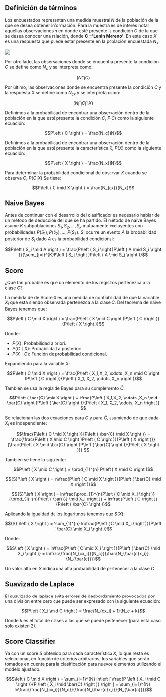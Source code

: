 ## Definición de términos

Los encuestados representan una medida muestral $N$ de la población de la que se desea obtener información. Para la muestra es de interés notar aquellas observaciones $n$ en donde esté presente la condición $C$ de la que se desea conocer una relación, donde $\textbf{C ='Lenin Moreno'}$. En este caso $X$ es una respuesta que puede estar presente en la población encuestada $N_x$:


<img src="https://render.githubusercontent.com/render/math?math=$$\left ( N \bigcap X \right )$$">

Por otro lado, las observaciones donde se encuentra presente la condición $C$ se define como $N_c$ y se interpreta como:

$$\left ( N \bigcap C \right )$$

Por último, las observaciones donde se encuentra presente la condición $C$ y la respuesta $X$ se define como $N_{cx}$ y se interpreta como:

$$\left ( N \bigcap C \bigcap X \right )$$

Definimos a la probabilidad de encontrar una observación dentro de la población en la que esté presente la condición $C$, $P(C)$ como la siguiente ecuación:

$$P\left ( C \right ) = \frac{N_c}{N}$$

Definimos a la probabilidad de encontrar una observación dentro de la población en la que esté presente la característica $X$, $P(X)$ como la siguiente ecuación:

$$P\left ( X \right ) = \frac{N_x}{N}$$

Para determinar la probabilidad condicional de observar $X$ cuando se observa $C$, $P(C|X)$ Se tiene:

$$P\left ( C \mid X \right ) = \frac{N_{cx}}{N_x}$$

## Naive Bayes

Antes de continuar con el desarrollo del clasificador es necesario hablar de un método de deducción del que se ha partido. El método de naive Bayes asume $K$ subpoblaciones $S_1, S_2, \dots, S_k$ mutuamente excluyentes con probabilidades $P(S_1), P(S_2), \dots, P(S_k)$. Si ocurre un evento $A$ la brobabilidad posterior de $S_i$ dado $A$ es la probabilidad condicional:

$$P\left ( S_i \mid A \right ) = \frac{P\left ( S_i \right )P\left ( A \mid S_i \right )}{\sum_{j=i}^{K}P\left ( S_j \right )P\left ( A \mid S_j \right )}$$

## Score

¿Qué tan probable es que un elemento de los registros pertenezca a la clase $C$?

La medida de de Score $S$ es una medida de confiabilidad de que la variable $X_i$ que está siendo observada pertenezca a la clase $C$. Del teorema de naive Bayes tenemos que:

$$P\left ( C \mid X \right ) = \frac{P\left ( X \mid C \right )P\left ( C \right )}{P\left ( X \right )}$$

Donde:
- $P\left (  X \right )$: Probabilidad a priori.
- $P\left ( C \mid X \right )$: Probabilidad a posteriori.
- $P\left ( X \mid C \right )$: Función de probabilidad condicional.

Expandiendo para la variable $X$:

$$P\left ( C \mid X \right ) = \frac{P\left ( X_1,X_2, \cdots ,X_n \mid C \right )P\left ( C \right )}{P\left ( X_1, X_2, \cdots, X_n \right )}$$

También se usa la regla de Bayes para su complemento $\bar{C}$:

$$P\left ( \bar{C} \mid X \right ) = \frac{P\left ( X_1,X_2, \cdots ,X_n \mid \bar{C} \right )P\left ( \bar{C} \right )}{P\left ( X_1, X_2, \cdots, X_n \right )} $$

Se relacionan las dos ecuaciones para $C$ y para $\bar{C}$, asumiendo de que cada $X_i$ es independiente:

$$\frac{P\left ( C \mid X \right )}{P\left ( \bar{C} \mid X \right )} = \frac{\frac{P\left ( X \mid C \right )P\left ( C \right )}{P\left ( X \right )}}{\frac{P\left ( X \mid \bar{C} \right )P\left ( \bar{C} \right )}{P\left ( X \right )}} $$

También se tiene lo siguiente:

$$P\left ( X \mid C \right ) = \prod_{1}^{n} P\left ( X \mid C \right )$$

$${S}'\left ( X \right ) = ln\frac{P\left ( C \mid X \right )}{P\left ( \bar{C} \mid X \right )}$$

$${S}'\left ( X \right ) = ln\frac{\prod_{1}^{n}P\left ( C \mid X_i \right )}{\prod_{1}^{n}P\left ( \bar{C} \mid X_i \right )} + ln\frac{P\left ( C \right )}{P\left ( \bar{C} \right )}$$

Aplicando la igualdad de los logaritmos tenemos que $S(X)$:

$${S}'\left ( X \right ) = \sum_{1}^{n} ln\frac{P\left ( C \mid X_i \right )}{P\left ( \bar{C} \mid X_i \right )}$$

Donde:

$$S\left ( X \right ) =  ln\frac{P\left ( C \mid X_i \right )}{P\left ( \bar{C} \mid X_i \right )} = ln\frac{\frac{N_{cx_i}}{N_c}}{\frac{N_{\bar{c}x_i}}{N_{\bar{c}}}}$$

Un valor alto en $S$ indica una alta probabilidad de pertenecer a la clase $C$

## Suavizado de Laplace

El suavizado de laplace evita errores de desbordamiento  provocados por una división entre cero que puede ser expresado con la siguiente ecuación:

$$P\left ( X_i \mid C \right ) = \frac{N_{cx_i} + 1}{N_c + k}$$

Donde $k$ es el total de clases a las que se puede pertenecer (para esta caso solo existen 2).

## Score Classifier

Ya con un score $S$ obtenido para cada característica $X$, lo que resta es seleccionar, en función de criterios arbitrarios, los variables que serán tomados en cuenta para la clasificación para nuevos elementos utilizando el modelo ajustado. 

$$S\left ( C \mid X \right ) = \sum_{i=1}^{N} ln\left [ \frac{P \left ( X_i \mid C \right )}{P \left ( X_i \mid \bar{C} \right )} \right ] = \sum_{i=1}^{N} ln\frac{\frac{N_{cx_i}}{N_c}}{\frac{N_{\bar{c}x_i}}{N_{\bar{c}}}}$$